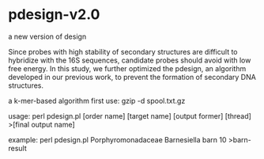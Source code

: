 # pdesign-v2.0
a new version of design

Since probes with high stability of secondary structures are difficult to hybridize with the 16S sequences, candidate probes should avoid with low free energy. In this study, we further optimized the pdesign, an algorithm developed in our previous work, to prevent the formation of secondary DNA structures.

a k-mer-based algorithm
first use:
gzip -d spool.txt.gz

usage:
perl pdesign.pl [order name] [target name] [output former] [thread] >[final output name]

example:
perl pdesign.pl Porphyromonadaceae Barnesiella barn 10 >barn-result
